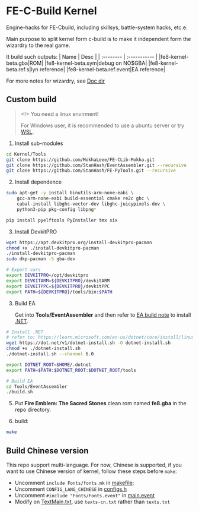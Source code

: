 # FE-C-Build Kernel

Engine-hacks for FE-Cbuild, including skillsys, battle-system hacks, etc.e.

Main purpose to split kernel form c-build is to make it independent form the wizardry to the real game.

It build such outputs:
| Name      | Desc 			|
| :--------	| :-----------	|
|fe8-kernel-beta.gba|ROM|
|fe8-kernel-beta.sym|debug on NO$GBA|
|fe8-kernel-beta.ref.s|lyn reference|
|fe8-kernel-beta.ref.event|EA reference|

For more notes for wizardry, see [Doc dir](./Doc/)

## Custom build

> <!> You need a linux envirment!
>
> For Windows user, it is recommended to use a ubuntu server or try [WSL](https://learn.microsoft.com/en-us/windows/wsl/install).

1. Install sub-modules

```bash
cd Kernel/Tools
git clone https://github.com/MokhaLeee/FE-CLib-Mokha.git
git clone https://github.com/StanHash/EventAssembler.git --recursive
git clone https://github.com/StanHash/FE-PyTools.git --recursive
```

2. Install dependence

```bash
sudo apt-get -y install binutils-arm-none-eabi \
    gcc-arm-none-eabi build-essential cmake re2c ghc \
    cabal-install libghc-vector-dev libghc-juicypixels-dev \
    python3-pip pkg-config libpng*

pip install pyelftools PyInstaller tmx six
```

3. Install DevkitPRO

```bash
wget https://apt.devkitpro.org/install-devkitpro-pacman
chmod +x ./install-devkitpro-pacman
./install-devkitpro-pacman
sudo dkp-pacman -S gba-dev

# Export vars
export DEVKITPRO=/opt/devkitpro
export DEVKITARM=${DEVKITPRO}/devkitARM
export DEVKITPPC=${DEVKITPRO}/devkitPPC
export PATH=${DEVKITPRO}/tools/bin:$PATH
```

3. Build EA

    Get into **Tools/EventAssembler** and then refer to [EA build note](https://github.com/StanHash/EventAssembler) to install [.NET](https://learn.microsoft.com/en-us/dotnet/core/install/linux-ubuntu).

```bash
# Install .NET
# refer to: https://learn.microsoft.com/en-us/dotnet/core/install/linux-scripted-manual#scripted-install
wget https://dot.net/v1/dotnet-install.sh -O dotnet-install.sh
chmod +x ./dotnet-install.sh
./dotnet-install.sh --channel 6.0

export DOTNET_ROOT=$HOME/.dotnet
export PATH=$PATH:$DOTNET_ROOT:$DOTNET_ROOT/tools
```

```bash
# Build EA
cd Tools/EventAssembler
./build.sh
```

5. Put **Fire Emblem: The Sacred Stones** clean rom named **fe8.gba** in the repo directory.

4. build:

```bash
make
```


## Build Chinese version

This repo support multi-language. For now, Chinese is supported, if you want to use Chinese version of kernel, follow these steps before `make`:

- Uncomment `include Fonts/fonts.mk` in [makefile](./makefile):
- Uncomment `CONFIG_LANG_CHINESE` in [configs.h](./Configs/configs.h)
- Uncomment `#include "Fonts/Fonts.event"` in [main.event](./main.event)
- Modify on [TextMain.txt](./Contants/Texts/Source/TextMain.txt), use `texts-cn.txt` rather than `texts.txt`
